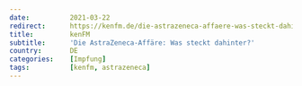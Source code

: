 ```yaml
---
date:          2021-03-22
redirect:      https://kenfm.de/die-astrazeneca-affaere-was-steckt-dahinter-von-ernst-wolff/
title:         kenFM
subtitle:      'Die AstraZeneca-Affäre: Was steckt dahinter?'
country:       DE
categories:    [Impfung]
tags:          [kenfm, astrazeneca]
---
```

